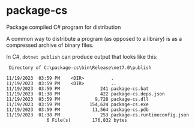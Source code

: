 # package-cs
Package compiled C# program for distribution

A common way to distribute a program (as opposed to a library) is as a compressed archive of binary files.

In C#, `dotnet publish` can produce output that looks like this:

```
 Directory of C:\package-cs\bin\Release\net7.0\publish

11/19/2023  03:59 PM    <DIR>          .
11/19/2023  03:59 PM    <DIR>          ..
11/19/2023  03:59 PM               241 package-cs.bat
11/19/2023  01:38 PM               422 package-cs.deps.json
11/19/2023  03:59 PM             9,728 package-cs.dll
11/19/2023  03:59 PM           154,624 package-cs.exe
11/19/2023  03:59 PM            11,564 package-cs.pdb
11/19/2023  01:38 PM               253 package-cs.runtimeconfig.json
               6 File(s)        176,832 bytes
```
